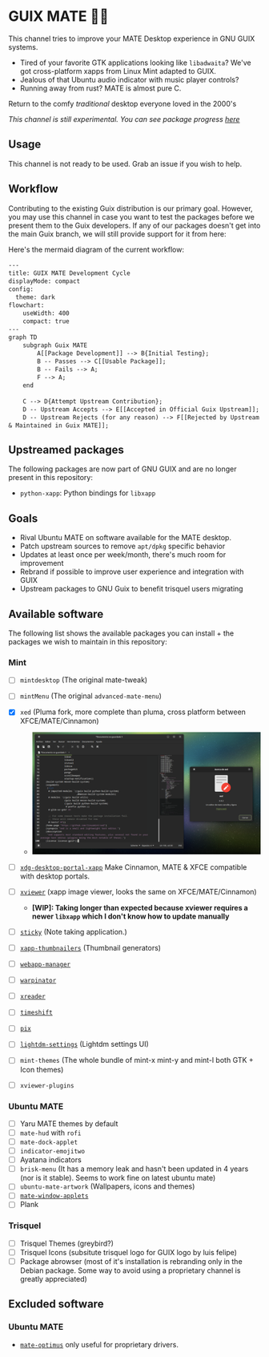 # GUIX MATE 🦬🧉

This channel tries to improve your MATE Desktop experience in GNU GUIX systems.

- Tired of your favorite GTK applications looking like `libadwaita`? We've got cross-platform xapps from Linux Mint adapted to GUIX. 
- Jealous of that Ubuntu audio indicator with music player controls?
- Running away from rust? MATE is almost pure C.

Return to the comfy *traditional* desktop everyone loved in the 2000's 

_This channel is still experimental. You can see package progress [here](https://codeberg.org/guix-mate/-/projects/13979)_

## Usage

This channel is not ready to be used. Grab an issue if you wish to help.

## Workflow

Contributing to the existing Guix distribution is our primary goal. However, you may use this channel in case you want to test the packages before we present them to the Guix developers. If any of our packages doesn't get into the main Guix branch, we will still provide support for
it from here:

Here's the mermaid diagram of the current workflow:

```mermaid
---
title: GUIX MATE Development Cycle
displayMode: compact
config:
  theme: dark
flowchart:
    useWidth: 400
    compact: true
---
graph TD
    subgraph Guix MATE
        A[[Package Development]] --> B{Initial Testing};
        B -- Passes --> C[[Usable Package]];
        B -- Fails --> A;
        F --> A;
    end

    C --> D{Attempt Upstream Contribution};
    D -- Upstream Accepts --> E[[Accepted in Official Guix Upstream]];
    D -- Upstream Rejects (for any reason) --> F[[Rejected by Upstream & Maintained in Guix MATE]];
```

## Upstreamed packages

The following packages are now part of GNU GUIX and are no longer present in this repository:

- `python-xapp`: Python bindings for `libxapp`

## Goals

- Rival Ubuntu MATE on software available for the MATE desktop.
- Patch upstream sources to remove `apt/dpkg` specific behavior
- Updates at least once per week/month, there's much room for improvement
- Rebrand if possible to improve user experience and integration with GUIX
- Upstream packages to GNU Guix to benefit trisquel users migrating

## Available software

The following list shows the available packages you can install + the packages we wish to maintain in this repository:

### Mint
- [ ] `mintdesktop` (The original mate-tweak)
- [ ] `mintMenu` (The original `advanced-mate-menu`)
- [x] `xed` (Pluma fork, more complete than pluma, cross platform between XFCE/MATE/Cinnamon)
  - ![already supported](./assets/xed.png)
- [ ] [`xdg-desktop-portal-xapp`](https://github.com/linuxmint/xdg-desktop-portal-xapp) Make Cinnamon, MATE & XFCE compatible with desktop portals.
- [ ] [`xviewer`](https://github.com/linuxmint/xviewer) (xapp image viewer, looks the same on XFCE/MATE/Cinnamon)
  - **[WIP]: Taking longer than expected because xviewer requires a newer `libxapp` which I don't know how to update manually**
- [ ] [`sticky`](https://github.com/linuxmint/sticky) (Note taking application.)
- [ ] [`xapp-thumbnailers`](https://github.com/linuxmint/xapp-thumbnailers) (Thumbnail generators)
- [ ] [`webapp-manager`](https://github.com/linuxmint/webapp-manager/tree/master)
- [ ] [`warpinator`](https://github.com/linuxmint/warpinator)
- [ ] [`xreader`](https://github.com/linuxmint/xreader) 
- [ ] [`timeshift`](https://github.com/linuxmint/timeshift)
- [ ] [`pix`](https://github.com/linuxmint/pix)
- [ ] [`lightdm-settings`](https://github.com/linuxmint/lightdm-settings) (Lightdm settings UI)
- [ ] `mint-themes` (The whole bundle of mint-x mint-y and mint-l both GTK + Icon themes)
- [ ] `xviewer-plugins`


### Ubuntu MATE
- [ ] Yaru MATE themes by default
- [ ] `mate-hud` with `rofi`
- [ ] `mate-dock-applet`
- [ ] `indicator-emojitwo`
- [ ] Ayatana indicators
- [ ] `brisk-menu` (It has a memory leak and hasn't been updated in 4 years (nor is it stable). Seems to work fine on latest ubuntu mate)
- [ ] `ubuntu-mate-artwork` (Wallpapers, icons and themes)
- [ ] [`mate-window-applets`](https://github.com/ubuntu-mate/mate-window-applets)
- [ ] Plank

### Trisquel
- [ ] Trisquel Themes (greybird?)
- [ ] Trisquel Icons (subsitute trisquel logo for GUIX logo by luis felipe)
- [ ] Package abrowser (most of it's installation is rebranding only in the Debian package. Some way to avoid using a proprietary channel is greatly appreciated)

## Excluded software

### Ubuntu MATE
- [`mate-optimus`](https://github.com/ubuntu-mate/mate-optimus) only useful for proprietary drivers.

